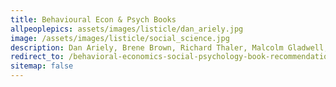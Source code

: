 ```yaml
---
title: Behavioural Econ & Psych Books
allpeoplepics: assets/images/listicle/dan_ariely.jpg
image: /assets/images/listicle/social_science.jpg
description: Dan Ariely, Brene Brown, Richard Thaler, Malcolm Gladwell, Stephen J. Dubner, and Steven Pinker recommend their favorite books.
redirect_to: /behavioral-economics-social-psychology-book-recommendations/
sitemap: false
---
```

